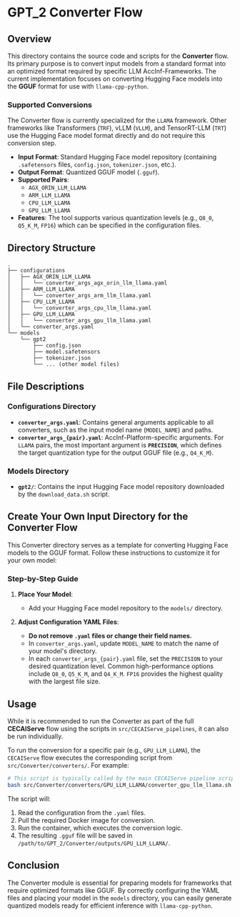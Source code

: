 # GPT_2 Converter Flow

## Overview

This directory contains the source code and scripts for the **Converter** flow. Its primary purpose is to convert input models from a standard format into an optimized format required by specific LLM AccInf-Frameworks. The current implementation focuses on converting Hugging Face models into the **GGUF** format for use with `llama-cpp-python`.

### Supported Conversions

The Converter flow is currently specialized for the `LLAMA` framework. Other frameworks like Transformers (`TRF`), vLLM (`VLLM`), and TensorRT-LLM (`TRT`) use the Hugging Face model format directly and do not require this conversion step.

-   **Input Format**: Standard Hugging Face model repository (containing `.safetensors` files, `config.json`, `tokenizer.json`, etc.).
-   **Output Format**: Quantized GGUF model (`.gguf`).
-   **Supported Pairs**:
    -   `AGX_ORIN_LLM_LLAMA`
    -   `ARM_LLM_LLAMA`
    -   `CPU_LLM_LLAMA`
    -   `GPU_LLM_LLAMA`
-   **Features**: The tool supports various quantization levels (e.g., `Q8_0`, `Q5_K_M`, `FP16`) which can be specified in the configuration files.

## Directory Structure

```
.
├── configurations
│   ├── AGX_ORIN_LLM_LLAMA
│   │   └── converter_args_agx_orin_llm_llama.yaml
│   ├── ARM_LLM_LLAMA
│   │   └── converter_args_arm_llm_llama.yaml
│   ├── CPU_LLM_LLAMA
│   │   └── converter_args_cpu_llm_llama.yaml
│   ├── GPU_LLM_LLAMA
│   │   └── converter_args_gpu_llm_llama.yaml
│   └── converter_args.yaml
└── models
    └── gpt2
        ├── config.json
        ├── model.safetensors
        ├── tokenizer.json
        └── ... (other model files)
```

## File Descriptions

### Configurations Directory

- **`converter_args.yaml`**: Contains general arguments applicable to all converters, such as the input model name (`MODEL_NAME`) and paths.
- **`converter_args_{pair}.yaml`**: AccInf-Platform-specific arguments. For `LLAMA` pairs, the most important argument is **`PRECISION`**, which defines the target quantization type for the output GGUF file (e.g., `Q4_K_M`).

### Models Directory

- **`gpt2/`**: Contains the input Hugging Face model repository downloaded by the `download_data.sh` script.

## Create Your Own Input Directory for the Converter Flow

This Converter directory serves as a template for converting Hugging Face models to the GGUF format. Follow these instructions to customize it for your own model:

### Step-by-Step Guide

1. **Place Your Model**:
    - Add your Hugging Face model repository to the `models/` directory.

2. **Adjust Configuration YAML Files**:
    - **Do not remove `.yaml` files or change their field names.**
    - In `converter_args.yaml`, update `MODEL_NAME` to match the name of your model's directory.
    - In each `converter_args_{pair}.yaml` file, set the `PRECISION` to your desired quantization level. Common high-performance options include `Q8_0`, `Q5_K_M`, and `Q4_K_M`. `FP16` provides the highest quality with the largest file size.

## Usage

While it is recommended to run the Converter as part of the full **CECAIServe** flow using the scripts in `src/CECAIServe_pipelines`, it can also be run individually.

To run the conversion for a specific pair (e.g., `GPU_LLM_LLAMA`), the `CECAIServe` flow executes the corresponding script from `src/Converter/converters/`. For example:

```bash
# This script is typically called by the main CECAIServe pipeline script.
bash src/Converter/converters/GPU_LLM_LLAMA/converter_gpu_llm_llama.sh /path/to/GPT_2/Converter
```
The script will:
1.  Read the configuration from the `.yaml` files.
2.  Pull the required Docker image for conversion.
3.  Run the container, which executes the conversion logic.
4.  The resulting `.gguf` file will be saved in `/path/to/GPT_2/Converter/outputs/GPU_LLM_LLAMA/`.


## Conclusion

The Converter module is essential for preparing models for frameworks that require optimized formats like GGUF. By correctly configuring the YAML files and placing your model in the `models` directory, you can easily generate quantized models ready for efficient inference with `llama-cpp-python`.